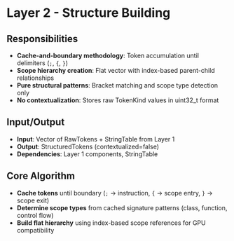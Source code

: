 # Layer 2 - Structure Building

## Responsibilities
- **Cache-and-boundary methodology**: Token accumulation until delimiters (`;`, `{`, `}`)
- **Scope hierarchy creation**: Flat vector with index-based parent-child relationships
- **Pure structural patterns**: Bracket matching and scope type detection only
- **No contextualization**: Stores raw TokenKind values in uint32_t format

## Input/Output
- **Input**: Vector of RawTokens + StringTable from Layer 1
- **Output**: StructuredTokens (contextualized=false)
- **Dependencies**: Layer 1 components, StringTable

## Core Algorithm
- **Cache tokens** until boundary (`;` → instruction, `{` → scope entry, `}` → scope exit)
- **Determine scope types** from cached signature patterns (class, function, control flow)
- **Build flat hierarchy** using index-based scope references for GPU compatibility